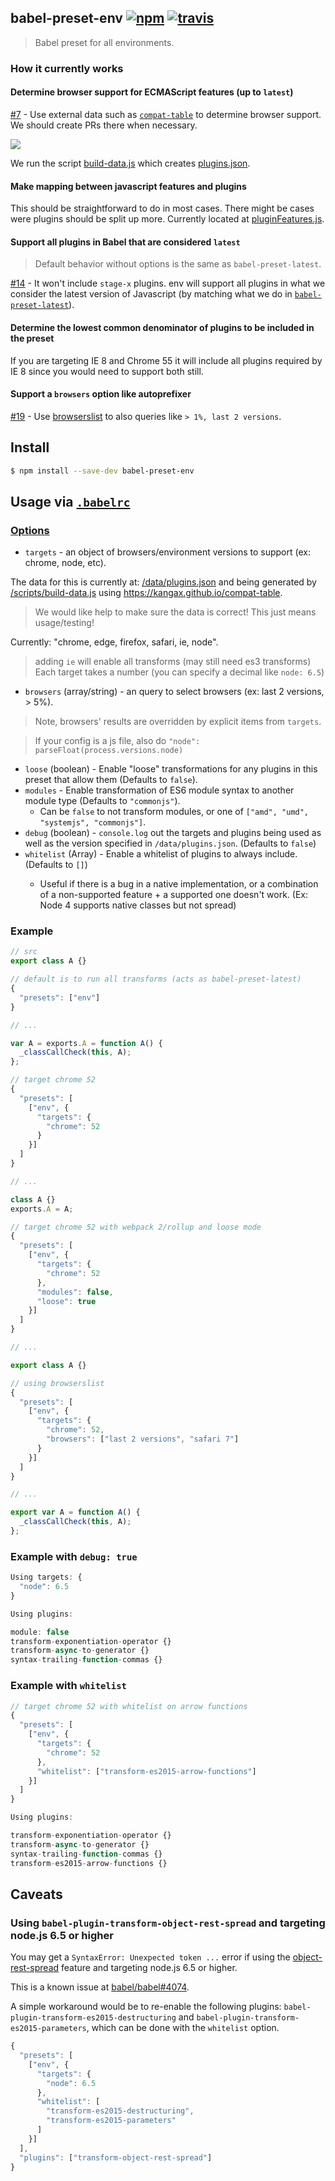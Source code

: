 ## babel-preset-env [![npm](https://img.shields.io/npm/v/babel-preset-env.svg)](https://www.npmjs.com/package/babel-preset-env) [![travis](https://img.shields.io/travis/babel/babel-preset-env/master.svg)](https://travis-ci.org/babel/babel-preset-env)

> Babel preset for all environments.

### How it currently works

#### Determine browser support for ECMAScript features (up to `latest`)

[#7](https://github.com/babel/babel-preset-env/issues/7) - Use external data such as [`compat-table`](https://github.com/kangax/compat-table) to determine browser support. We should create PRs there when necessary.

![](https://cloud.githubusercontent.com/assets/588473/19214029/58deebce-8d48-11e6-9004-ee3fbcb75d8b.png)

We run the script [build-data.js](/scripts/build-data.js) which creates [plugins.json](/data/plugins.json).

#### Make mapping between javascript features and plugins

This should be straightforward to do in most cases. There might be cases were plugins should be split up more. Currently located at [pluginFeatures.js](/data/pluginFeatures.js).

#### Support all plugins in Babel that are considered `latest`

> Default behavior without options is the same as `babel-preset-latest`.

[#14](https://github.com/babel/babel-preset-env/issues/14) - It won't include `stage-x` plugins. env will support all plugins in what we consider the latest version of Javascript (by matching what we do in [`babel-preset-latest`](http://babeljs.io/docs/plugins/preset-latest/)).

#### Determine the lowest common denominator of plugins to be included in the preset

If you are targeting IE 8 and Chrome 55 it will include all plugins required by IE 8 since you would need to support both still.

#### Support a `browsers` option like autoprefixer

[#19](https://github.com/babel/babel-preset-env/pull/19) - Use [browserslist](https://github.com/ai/browserslist) to also queries like `> 1%, last 2 versions`.

## Install

```sh
$ npm install --save-dev babel-preset-env
```

## Usage via [`.babelrc`](http://babeljs.io/docs/usage/babelrc/)

### [Options](http://babeljs.io/docs/plugins/#pluginpresets-options)

* `targets` - an object of browsers/environment versions to support (ex: chrome, node, etc).

The data for this is currently at: [/data/plugins.json](/data/plugins.json) and being generated by [/scripts/build-data.js](/scripts/build-data.js) using https://kangax.github.io/compat-table.

> We would like help to make sure the data is correct! This just means usage/testing!

Currently: "chrome, edge, firefox, safari, ie, node".

> adding `ie` will enable all transforms (may still need es3 transforms)
> Each target takes a number (you can specify a decimal like `node: 6.5`)

* `browsers` (array/string) - an query to select browsers (ex: last 2 versions, > 5%).  

> Note, browsers' results are overridden by explicit items from `targets`.

> If your config is a js file, also do `"node": parseFloat(process.versions.node)`

* `loose` (boolean) - Enable "loose" transformations for any plugins in this preset that allow them (Defaults to `false`).
* `modules` - Enable transformation of ES6 module syntax to another module type (Defaults to `"commonjs"`).
  * Can be `false` to not transform modules, or one of `["amd", "umd", "systemjs", "commonjs"]`.
* `debug` (boolean) - `console.log` out the targets and plugins being used as well as the version specified in `/data/plugins.json`. (Defaults to `false`)
* `whitelist` (Array<string>) - Enable a whitelist of plugins to always include. (Defaults to `[]`)
  * Useful if there is a bug in a native implementation, or a combination of a non-supported feature + a supported one doesn't work. (Ex: Node 4 supports native classes but not spread) 

### Example

```js
// src
export class A {}
```

```js
// default is to run all transforms (acts as babel-preset-latest)
{
  "presets": ["env"]
}

// ...

var A = exports.A = function A() {
  _classCallCheck(this, A);
};
```

```js
// target chrome 52
{
  "presets": [
    ["env", {
      "targets": {
        "chrome": 52
      }
    }]
  ]
}

// ...

class A {}
exports.A = A;
```

```js
// target chrome 52 with webpack 2/rollup and loose mode
{
  "presets": [
    ["env", {
      "targets": {
        "chrome": 52
      },
      "modules": false,
      "loose": true
    }]
  ]
}

// ...

export class A {}
```

```js
// using browserslist
{
  "presets": [
    ["env", {
      "targets": {
        "chrome": 52,
        "browsers": ["last 2 versions", "safari 7"]
      }
    }]
  ]
}

// ...

export var A = function A() {
  _classCallCheck(this, A);
};
```

### Example with `debug: true`

```js
Using targets: {
  "node": 6.5
}

Using plugins:

module: false
transform-exponentiation-operator {}
transform-async-to-generator {}
syntax-trailing-function-commas {}
```

### Example with `whitelist`

```js
// target chrome 52 with whitelist on arrow functions
{
  "presets": [
    ["env", {
      "targets": {
        "chrome": 52
      },
      "whitelist": ["transform-es2015-arrow-functions"]
    }]
  ]
}

Using plugins:

transform-exponentiation-operator {}
transform-async-to-generator {}
syntax-trailing-function-commas {}
transform-es2015-arrow-functions {}
```


## Caveats

### Using `babel-plugin-transform-object-rest-spread` and targeting node.js 6.5 or higher

You may get a `SyntaxError: Unexpected token ...` error if using the [object-rest-spread](https://github.com/babel/babel/tree/master/packages/babel-plugin-transform-object-rest-spread) feature and targeting node.js 6.5 or higher.

This is a known issue at [babel/babel#4074](https://github.com/babel/babel/issues/4074).

A simple workaround would be to re-enable the following plugins: `babel-plugin-transform-es2015-destructuring` and `babel-plugin-transform-es2015-parameters`, which can be done with the `whitelist` option.

```js
{
  "presets": [
    ["env", {
      "targets": {
        "node": 6.5
      },
      "whitelist": [
        "transform-es2015-destructuring",
        "transform-es2015-parameters"
      ]
    }]
  ],
  "plugins": ["transform-object-rest-spread"]
}
```
